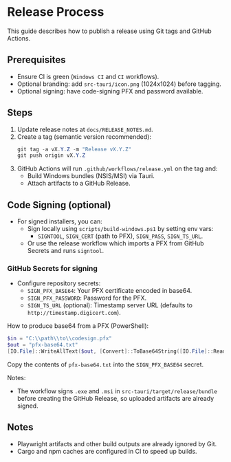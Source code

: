 # Release Process

This guide describes how to publish a release using Git tags and GitHub Actions.

## Prerequisites
- Ensure CI is green (`Windows CI` and `CI` workflows).
- Optional branding: add `src-tauri/icon.png` (1024x1024) before tagging.
- Optional signing: have code-signing PFX and password available.

## Steps
1. Update release notes at `docs/RELEASE_NOTES.md`.
2. Create a tag (semantic version recommended):
   ```powershell
   git tag -a vX.Y.Z -m "Release vX.Y.Z"
   git push origin vX.Y.Z
   ```
3. GitHub Actions will run `.github/workflows/release.yml` on the tag and:
   - Build Windows bundles (NSIS/MSI) via Tauri.
   - Attach artifacts to a GitHub Release.

## Code Signing (optional)
- For signed installers, you can:
  - Sign locally using `scripts/build-windows.ps1` by setting env vars:
    - `SIGNTOOL`, `SIGN_CERT` (path to PFX), `SIGN_PASS`, `SIGN_TS_URL`.
  - Or use the release workflow which imports a PFX from GitHub Secrets and runs `signtool`.

### GitHub Secrets for signing
- Configure repository secrets:
  - `SIGN_PFX_BASE64`: Your PFX certificate encoded in base64.
  - `SIGN_PFX_PASSWORD`: Password for the PFX.
  - `SIGN_TS_URL` (optional): Timestamp server URL (defaults to `http://timestamp.digicert.com`).

How to produce base64 from a PFX (PowerShell):

```powershell
$in = "C:\\path\\to\\codesign.pfx"
$out = "pfx-base64.txt"
[IO.File]::WriteAllText($out, [Convert]::ToBase64String([IO.File]::ReadAllBytes($in)))
```

Copy the contents of `pfx-base64.txt` into the `SIGN_PFX_BASE64` secret.

Notes:
- The workflow signs `.exe` and `.msi` in `src-tauri/target/release/bundle` before creating the GitHub Release, so uploaded artifacts are already signed.

## Notes
- Playwright artifacts and other build outputs are already ignored by Git.
- Cargo and npm caches are configured in CI to speed up builds.
